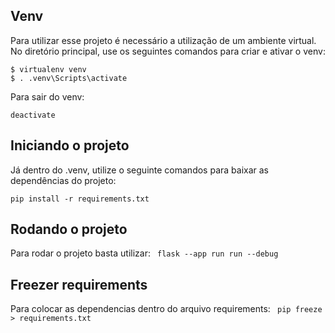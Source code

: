 ## Venv

Para utilizar esse projeto é necessário a utilização de um ambiente virtual.
No diretório principal, use os seguintes comandos para criar e ativar o venv:

```
$ virtualenv venv
$ . .venv\Scripts\activate
```

Para sair do venv:

`deactivate`

## Iniciando o projeto

Já dentro do .venv, utilize o seguinte comandos para baixar as dependências do projeto:

`pip install -r requirements.txt`

## Rodando o projeto

Para rodar o projeto basta utilizar:
`  flask --app run run --debug
 `

## Freezer requirements

Para colocar as dependencias dentro do arquivo requirements:
`  pip freeze > requirements.txt
 `
